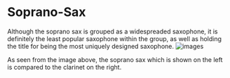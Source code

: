 # Soprano-Sax
Although the soprano sax is grouped as a widespreaded saxophone, it is definitely the least popular saxophone within the group, as well as holding the title for being the most uniquely designed saxophone.
![images](https://user-images.githubusercontent.com/96707128/163513828-1587223d-0aa9-4f70-8b12-69a43a75681d.jpg)

As seen from the image above, the soprano sax which is shown on the left is compared to the clarinet on the right.
